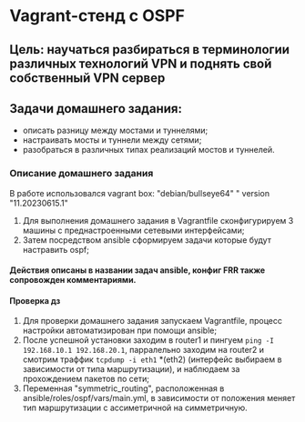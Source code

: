 # Vagrant-стенд c OSPF

## Цель: научаться разбираться в терминологии различных технологий VPN и поднять свой собственный VPN сервер

## Задачи домашнего задания:
- описать разницу между мостами и туннелями;
- настраивать мосты и туннели между сетями;
- разобраться в различных типах реализаций мостов и туннелей.

### Описание домашнего задания

В работе использовался vagrant box: "debian/bullseye64" " version "11.20230615.1"


1) Для выполнения домашнего задания в Vagrantfile сконфигурируем 3 машины с преднастроенными сетевыми интерфейсами;
2) Затем посредством ansible сформируем задачи которые будут настравить ospf;

#### Действия описаны в названии задач ansible, конфиг FRR также сопровожден комментариями.

#### Проверка дз
1) Для проверки домашнего задания запускаем Vagrantfile, процесс настройки автоматизирован при помощи ansible;
2) После успешной установки заходим в router1 и пингуем ```ping -I 192.168.10.1 192.168.20.1```, парралельно заходим на router2 и смотрим траффик ```tcpdump -i eth1``` *(eth2) (интерфейс выбираем в зависимости от типа маршрутизации), и наблюдаем за прохождением пакетов по сети;
3) Переменная "symmetric_routing", расположенная в ansible/roles/ospf/vars/main.yml, в зависимости от положения меняет тип маршрутизации с ассиметричной на симметричную. 
